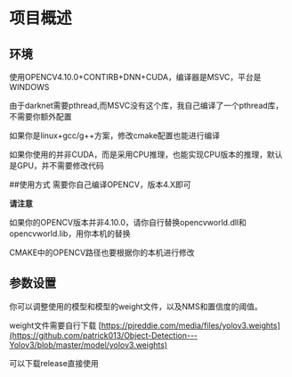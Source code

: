 # 项目概述

## 环境
使用OPENCV4.10.0+CONTIRB+DNN+CUDA，编译器是MSVC，平台是WINDOWS

由于darknet需要pthread,而MSVC没有这个库，我自己编译了一个pthread库，不需要你额外配置

如果你是linux+gcc/g++方案，修改cmake配置也能进行编译

如果你使用的并非CUDA，而是采用CPU推理，也能实现CPU版本的推理，默认是GPU，并不需要修改代码

##使用方式
需要你自己编译OPENCV，版本4.X即可

**请注意**

如果你的OPENCV版本并非4.10.0，请你自行替换opencvworld.dll和opencvworld.lib，用你本机的替换

CMAKE中的OPENCV路径也要根据你的本机进行修改

## 参数设置
你可以调整使用的模型和模型的weight文件，以及NMS和置信度的阈值。

weight文件需要自行下载
[https://pjreddie.com/media/files/yolov3.weights](https://github.com/patrick013/Object-Detection---Yolov3/blob/master/model/yolov3.weights)

可以下载release直接使用
